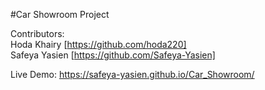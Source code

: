 #Car Showroom Project

Contributors:<br>
Hoda Khairy [https://github.com/hoda220]<br>
Safeya Yasien [https://github.com/Safeya-Yasien]<br>

Live Demo:
https://safeya-yasien.github.io/Car_Showroom/
